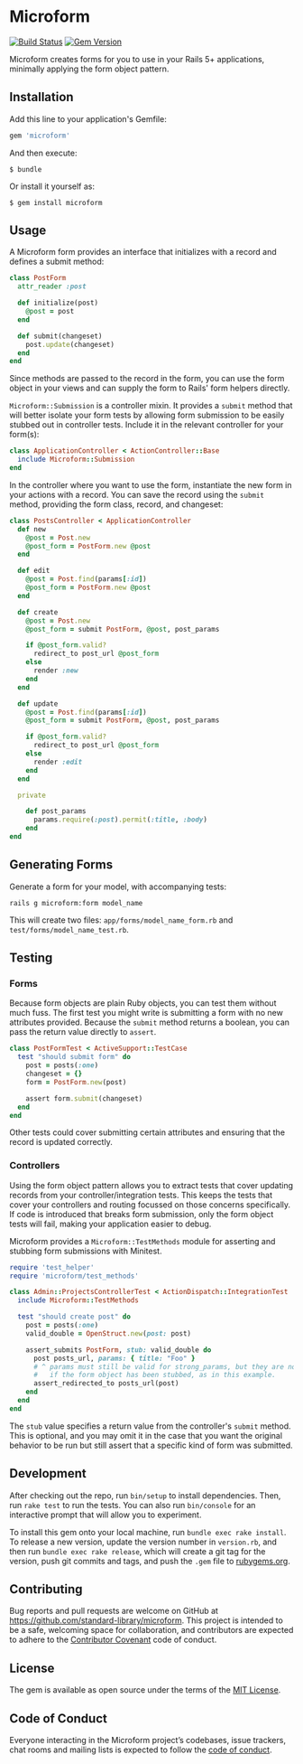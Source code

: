 # Microform

[![Build Status](https://travis-ci.org/standard-library/microform.svg?branch=master)](https://travis-ci.org/standard-library/microform)
[![Gem Version](https://badge.fury.io/rb/microform.svg)](https://badge.fury.io/rb/microform)

Microform creates forms for you to use in your Rails 5+ applications, minimally applying the form object pattern.

## Installation

Add this line to your application's Gemfile:

```ruby
gem 'microform'
```

And then execute:

    $ bundle

Or install it yourself as:

    $ gem install microform

## Usage

A Microform form provides an interface that initializes with a record and defines a submit method:

```ruby
class PostForm
  attr_reader :post

  def initialize(post)
    @post = post
  end

  def submit(changeset)
    post.update(changeset)
  end
end
```

Since methods are passed to the record in the form, you can use the form object in your views and can supply the form to Rails' form helpers directly.

`Microform::Submission` is a controller mixin. It provides a `submit` method that will better isolate your form tests by allowing form submission to be easily stubbed out in controller tests. Include it in the relevant controller for your form(s):

```ruby
class ApplicationController < ActionController::Base
  include Microform::Submission
end
```

In the controller where you want to use the form, instantiate the new form in your actions with a record. You can save the record using the `submit` method, providing the form class, record, and changeset:

```ruby
class PostsController < ApplicationController
  def new
    @post = Post.new
    @post_form = PostForm.new @post
  end

  def edit
    @post = Post.find(params[:id])
    @post_form = PostForm.new @post
  end

  def create
    @post = Post.new
    @post_form = submit PostForm, @post, post_params

    if @post_form.valid?
      redirect_to post_url @post_form
    else
      render :new
    end
  end

  def update
    @post = Post.find(params[:id])
    @post_form = submit PostForm, @post, post_params

    if @post_form.valid?
      redirect_to post_url @post_form
    else
      render :edit
    end
  end

  private

    def post_params
      params.require(:post).permit(:title, :body)
    end
end
```

## Generating Forms

Generate a form for your model, with accompanying tests:

```
rails g microform:form model_name
```

This will create two files: `app/forms/model_name_form.rb` and `test/forms/model_name_test.rb`.

## Testing

### Forms

Because form objects are plain Ruby objects, you can test them without much fuss. The first test you might write is submitting a form with no new attributes provided. Because the `submit` method returns a boolean, you can pass the return value directly to `assert`.

```ruby
class PostFormTest < ActiveSupport::TestCase
  test "should submit form" do
    post = posts(:one)
    changeset = {}
    form = PostForm.new(post)

    assert form.submit(changeset)
  end
end
```

Other tests could cover submitting certain attributes and ensuring that the record is updated correctly.

### Controllers

Using the form object pattern allows you to extract tests that cover updating records from your controller/integration tests. This keeps the tests that cover your controllers and routing focussed on those concerns specifically. If code is introduced that breaks form submission, only the form object tests will fail, making your application easier to debug.

Microform provides a `Microform::TestMethods` module for asserting and stubbing form submissions with Minitest.

```ruby
require 'test_helper'
require 'microform/test_methods'

class Admin::ProjectsControllerTest < ActionDispatch::IntegrationTest
  include Microform::TestMethods

  test "should create post" do
    post = posts(:one)
    valid_double = OpenStruct.new(post: post)

    assert_submits PostForm, stub: valid_double do
      post posts_url, params: { title: "Foo" }
      # ^ params must still be valid for strong_params, but they are not used
      #   if the form object has been stubbed, as in this example.
      assert_redirected_to posts_url(post)
    end
  end
end
```

The `stub` value specifies a return value from the controller's `submit` method. This is optional, and you may omit it in the case that you want the original behavior to be run but still assert that a specific kind of form was submitted.

## Development

After checking out the repo, run `bin/setup` to install dependencies. Then, run `rake test` to run the tests. You can also run `bin/console` for an interactive prompt that will allow you to experiment.

To install this gem onto your local machine, run `bundle exec rake install`. To release a new version, update the version number in `version.rb`, and then run `bundle exec rake release`, which will create a git tag for the version, push git commits and tags, and push the `.gem` file to [rubygems.org](https://rubygems.org).

## Contributing

Bug reports and pull requests are welcome on GitHub at https://github.com/standard-library/microform. This project is intended to be a safe, welcoming space for collaboration, and contributors are expected to adhere to the [Contributor Covenant](http://contributor-covenant.org) code of conduct.

## License

The gem is available as open source under the terms of the [MIT License](http://opensource.org/licenses/MIT).

## Code of Conduct

Everyone interacting in the Microform project’s codebases, issue trackers, chat rooms and mailing lists is expected to follow the [code of conduct](https://github.com/[USERNAME]/microform/blob/master/CODE_OF_CONDUCT.md).

